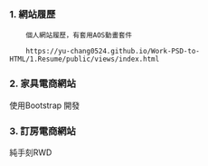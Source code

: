 

### 1. 網站履歷

        個人網站履歷，有套用AOS動畫套件
        
        https://yu-chang0524.github.io/Work-PSD-to-HTML/1.Resume/public/views/index.html
        


### 2. 家具電商網站

  使用Bootstrap 開發


### 3. 訂房電商網站
  
  純手刻RWD
  

